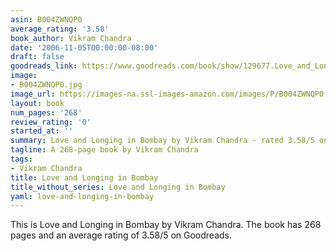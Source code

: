 ```yaml
---
asin: B004ZWNQP0
average_rating: '3.58'
book_author: Vikram Chandra
date: '2006-11-05T00:00:00-08:00'
draft: false
goodreads_link: https://www.goodreads.com/book/show/129677.Love_and_Longing_in_Bombay
image:
- B004ZWNQP0.jpg
image_url: https://images-na.ssl-images-amazon.com/images/P/B004ZWNQP0.01._SCLZZZZZZZ.jpg
layout: book
num_pages: '268'
review_rating: '0'
started_at: ''
summary: Love and Longing in Bombay by Vikram Chandra - rated 3.58/5 on Goodreads
tagline: A 268-page book by Vikram Chandra
tags:
- Vikram Chandra
title: Love and Longing in Bombay
title_without_series: Love and Longing in Bombay
yaml: love-and-longing-in-bombay
---
```


This is Love and Longing in Bombay by Vikram Chandra. The book has 268 pages and an average rating of 3.58/5 on Goodreads.